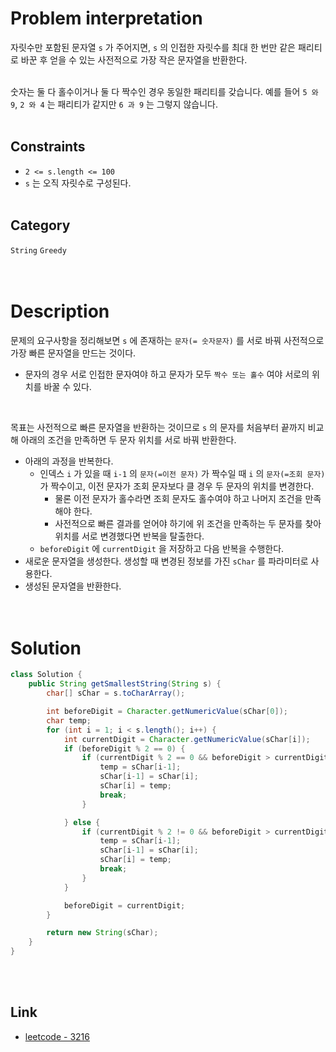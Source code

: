 # Problem interpretation
자릿수만 포함된 문자열 `s` 가 주어지면, `s` 의 인접한 자릿수를 최대 한 번만 같은 패리티로 바꾼 후 얻을 수 있는 사전적으로 가장 작은 문자열을 반환한다.
<br/><br/>

숫자는 둘 다 홀수이거나 둘 다 짝수인 경우 동일한 패리티를 갖습니다. 예를 들어 `5 와 9`, `2 와 4` 는 패리티가 같지만 `6 과 9` 는 그렇지 않습니다.
<br/><br/>

## Constraints
- `2 <= s.length <= 100`
- `s` 는 오직 자릿수로 구성된다.
<br/><br/>

## Category
`String` `Greedy`
<br/><br/><br/>

# Description
문제의 요구사항을 정리해보면 `s` 에 존재하는 `문자(= 숫자문자)` 를 서로 바꿔 사전적으로 가장 빠른 문자열을 만드는 것이다.
- 문자의 경우 서로 인접한 문자여야 하고 문자가 모두 `짝수 또는 홀수` 여야 서로의 위치를 바꿀 수 있다.
<br/>

목표는 사전적으로 빠른 문자열을 반환하는 것이므로 `s` 의 문자를 처음부터 끝까지 비교해 아래의 조건을 만족하면 두 문자 위치를 서로 바꿔 반환한다.
- 아래의 과정을 반복한다.
    - 인덱스 `i` 가 있을 때 `i-1` 의 `문자(=이전 문자)` 가 짝수일 때 `i` 의 `문자(=조회 문자)` 가 짝수이고, 이전 문자가 조회 문자보다 클 경우 두 문자의 위치를 변경한다.
        - 물론 이전 문자가 홀수라면 조회 문자도 홀수여야 하고 나머지 조건을 만족해야 한다.
        - 사전적으로 빠른 결과를 얻어야 하기에 위 조건을 만족하는 두 문자를 찾아 위치를 서로 변경했다면 반복을 탈출한다.
    - `beforeDigit` 에 `currentDigit` 을 저장하고 다음 반복을 수행한다.
- 새로운 문자열을 생성한다. 생성할 때 변경된 정보를 가진 `sChar` 를 파라미터로 사용한다.
- 생성된 문자열을 반환한다.
<br/><br/><br/>

# Solution
```java
class Solution {
    public String getSmallestString(String s) {
        char[] sChar = s.toCharArray();

        int beforeDigit = Character.getNumericValue(sChar[0]);
        char temp;
        for (int i = 1; i < s.length(); i++) {
            int currentDigit = Character.getNumericValue(sChar[i]);
            if (beforeDigit % 2 == 0) {
                if (currentDigit % 2 == 0 && beforeDigit > currentDigit) {
                    temp = sChar[i-1];
                    sChar[i-1] = sChar[i];
                    sChar[i] = temp;
                    break;
                }

            } else {
                if (currentDigit % 2 != 0 && beforeDigit > currentDigit) {
                    temp = sChar[i-1];
                    sChar[i-1] = sChar[i];
                    sChar[i] = temp;
                    break;
                }
            }

            beforeDigit = currentDigit;
        }

        return new String(sChar);  
    }
}
```
<br/><br/>

## Link
- [leetcode - 3216](https://leetcode.com/problems/lexicographically-smallest-string-after-a-swap/description/)